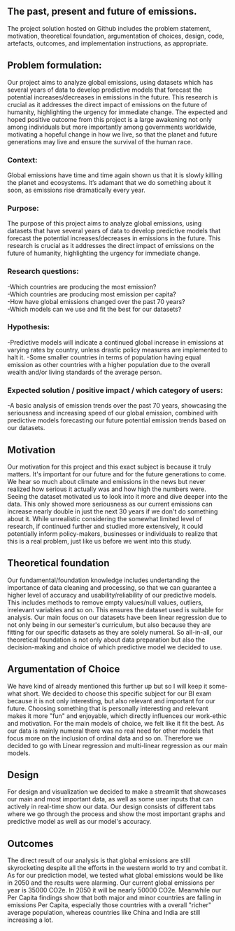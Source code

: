 ## The past, present and future of emissions.

The project solution hosted on Github includes the problem statement, motivation, theoretical foundation,
argumentation of choices, design, code, artefacts, outcomes, and implementation instructions, as appropriate.

## Problem formulation:
Our project aims to analyze global emissions, using datasets which has several years of data to develop predictive models that forecast the potential increases/decreases in emissions in the future. This research is crucial as it addresses the direct impact of emissions on the future of humanity, highlighting the urgency for immediate change. The expected and hoped positive outcome from this project is a large awakening not only among individuals but more importantly among governments worldwide, motivating a hopeful change in how we live, so that the planet and future generations may live and ensure the survival of the human race.

### Context: 
Global emissions have time and time again shown us that it is slowly killing the planet and ecosystems. It’s adamant that we do something about it soon, as emissions rise dramatically every year.
### Purpose:
The purpose of this project aims to analyze global emissions, using datasets that have several years of data to develop predictive models that forecast the potential increases/decreases in emissions in the future. This research is crucial as it addresses the direct impact of emissions on the future of humanity, highlighting the urgency for immediate change.
### Research questions: 
-Which countries are producing the most emission?  
-Which countries are producing most emission per capita? <br>
-How have global emissions changed over the past 70 years? <br>
-Which models can we use and fit the best for our datasets? 
### Hypothesis:
-Predictive models will indicate a continued global increase in emissions at varying rates by country, unless drastic policy measures are implemented to halt it.
-Some smaller countries in terms of population having equal emission as other countries with a higher population due to the overall wealth and/or living standards of the average person.
### Expected solution / positive impact / which category of users:
-A basic analysis of emission trends over the past 70 years, showcasing the seriousness and increasing speed of our global emission, combined with predictive models forecasting our future potential emission trends based on our datasets.

## Motivation
Our motivation for this project and this exact subject is because it truly matters. It's important for our future and for the future generations to come. We hear so much about climate and emissions in the news but never realized how serious it actually was and how high the numbers were. Seeing the dataset motivated us to look into it more and dive deeper into the data.
This only showed more seriousness as our current emissions can increase nearly double in just the next 30 years if we don't do something about it.
While unrealistic considering the somewhat limited level of research, if continued further and studied more extensively, it could potentially inform policy-makers, businesses or individuals to realize that this is a real problem, just like us before we went into this study.


## Theoretical foundation
Our fundamental/foundation knowledge includes undertanding the importance of data cleaning and processing, so that we can guarantee a higher level of accuracy and usability/reliability of our predictive models. This includes methods to remove empty values/null values, outliers, irrelevant variables and so on. This ensures the dataset used is suitable for analysis.
Our main focus on our datasets have been linear regression due to not only being in our semester's curriculum, but also because they are fitting for our specific datasets as they are solely numeral. 
So all-in-all, our theoretical foundation is not only about data preparation but also the decision-making and choice of which predictive model we decided to use.

## Argumentation of Choice
We have kind of already mentioned this further up but so I will keep it some-what short.
We decided to choose this specific subject for our BI exam because it is not only interesting, but also relevant and important for our future.
Choosing something that is personally interesting and relevant makes it more "fun" and enjoyable, which directly influences our work-ethic and motivation. For the main models of choice, we felt like it fit the best. As our data is mainly numeral there was no real need for other models that focus more on the inclusion of ordinal data and so on. Therefore we decided to go with Linear regression and multi-linear regression as our main models.

## Design
For design and visualization we decided to make a streamlit that showcases our main and most important data, as well as some user inputs that can actively in real-time show our data. Our design consists of different tabs where we go through the process and show the most important graphs and predictive model as well as our model's accuracy.

## Outcomes
The direct result of our analysis is that global emissions are still skyrocketing despite all the efforts in the western world to try and combat it. As for our prediction model, we tested what global emissions would be like in 2050 and the results were alarming. Our current global emissions per year is 35000 CO2e. In 2050 it will be nearly 50000 CO2e.
Meanwhile our Per Capita findings show that both major and minor countries are falling in emissions Per Capita, especially those countries with a overall "richer" average population, whereas countries like China and India are still increasing a lot. 

